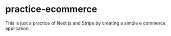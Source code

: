 # practice-ecommerce
This is just a practice of Next js and Stripe by creating a simple e commerce application.

